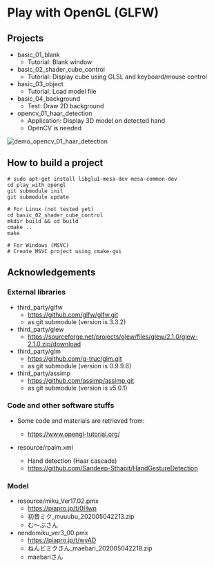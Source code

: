 # Play with OpenGL (GLFW)
## Projects
- basic_01_blank
	- Tutorial: Blank window
- basic_02_shader_cube_control
	- Tutorial: Display cube using GLSL and keyboard/mouse control
- basic_03_object
	- Tutorial: Load model file
- basic_04_background
	- Test: Draw 2D background
- opencv_01_haar_detection
	- Application: Display 3D model on detected hand
	- OpenCV is needed

![demo_opencv_01_haar_detection](00_doc/demo_opencv_01_haar_detection.gif "demo_opencv_01_haar_detection.gif")

## How to build a project
```
# sudo apt-get install libglu1-mesa-dev mesa-common-dev
cd play_with_opengl
git submodule init
git submodule update

# For Linux (not tested yet)
cd basic_02_shader_cube_control
mkdir build && cd build
cmake ..
make

# For Windows (MSVC)
# Create MSVC project using cmake-gui
```

## Acknowledgements
### External libraries
- third_party/glfw
	- https://github.com/glfw/glfw.git
	- as git submodule (version is 3.3.2)
- third_party/glew
	- https://sourceforge.net/projects/glew/files/glew/2.1.0/glew-2.1.0.zip/download
- third_party/glm
	- https://github.com/g-truc/glm.git
	- as git submodule (version is 0.9.9.8)
- third_party/assimp
	- https://github.com/assimp/assimp.git
	- as git submodule (version is v5.0.1)

### Code and other software stuffs
- Some code and materials are retrieved from:
	- https://www.opengl-tutorial.org/

- resource/rpalm.xml
	- Hand detection (Haar cascade)
	- https://github.com/Sandeep-Sthapit/HandGestureDetection

### Model
- resource/miku_Ver17.02.pmx
	- https://piapro.jp/t/0Hwp
	- 初音ミク_muuubu_202005042213.zip
	- む～ぶさん
- nendomiku_ver3_00.pmx
	- https://piapro.jp/t/wyAD
	- ねんどミクさん_maebari_202005042218.zip
	- maebariさん
